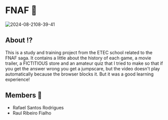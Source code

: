 # FNAF 🐻
![2024-08-2108-39-41](https://github.com/user-attachments/assets/b78e7748-ecb1-4da2-97fc-6730adef93a0)

## About ⁉
This is a study and training project from the ETEC school related to the FNAF saga. It contains a little about the history of each game, a movie trailer, a FICTITIOUS store and an amateur quiz that I tried to make so that if you get the answer wrong you get a jumpscare, but the video doesn't play automatically because the browser blocks it. But it was a good learning experience!

## Members 👥
<ul>
  <li>Rafael Santos Rodrigues</li>
  <li>Raul Ribeiro Fialho</li>
</ul>
